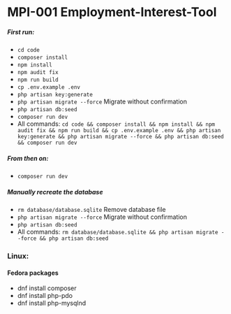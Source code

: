 # MPI-001 Employment-Interest-Tool

##### First run:
- `cd code`
- `composer install`
- `npm install`
- `npm audit fix`
- `npm run build`
- `cp .env.example .env`
- `php artisan key:generate`
- `php artisan migrate --force` Migrate without confirmation
- `php artisan db:seed`
- `composer run dev`
- All commands: `cd code && composer install && npm install && npm audit fix && npm run build && cp .env.example .env && php artisan key:generate && php artisan migrate --force && php artisan db:seed && composer run dev`

##### From then on:
- `composer run dev`

##### Manually recreate the database
- `rm database/database.sqlite` Remove database file
- `php artisan migrate --force` Migrate without confirmation
- `php artisan db:seed`
- All commands: `rm database/database.sqlite && php artisan migrate --force && php artisan db:seed`

### Linux:
#### Fedora packages
- dnf install composer
- dnf install php-pdo
- dnf install php-mysqlnd
